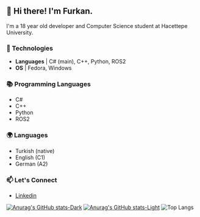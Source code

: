 
## 🌠 Hi there! I'm Furkan.

I'm a 18 year old developer and Computer Science student at Hacettepe University.
### 🔧 Technologies

* **Languages** |  C# (main), C++, Python, ROS2
* **OS** | Fedora, Windows

### 📚 Programming Languages

* C#
* C++
* Python
* ROS2

### 🌍 Languages

* Turkish (native)
* English (C1)
* German (A2)

### 📫 Let's Connect
* [Linkedin](https://www.linkedin.com/in/furkan-gulhan)

[![Anurag's GitHub stats-Dark](https://github-readme-stats.vercel.app/api?username=Floha0&show_icons=true&theme=neon#gh-dark-mode-only)](https://github.com/anuraghazra/github-readme-stats#gh-dark-mode-only)
[![Anurag's GitHub stats-Light](https://github-readme-stats.vercel.app/api?username=Floha0&show_icons=true&theme=default#gh-light-mode-only)](https://github.com/anuraghazra/github-readme-stats#gh-light-mode-only)
![Top Langs](https://github-readme-stats.vercel.app/api/top-langs/?username=Floha0&layout=compact&show_icons=true&theme=neon#gh-dark-mode-only)
<!---
Floha0/Floha0 is a ✨ special ✨ repository because its `README.md` (this file) appears on your GitHub profile.
You can click the Preview link to take a look at your changes.
--->
